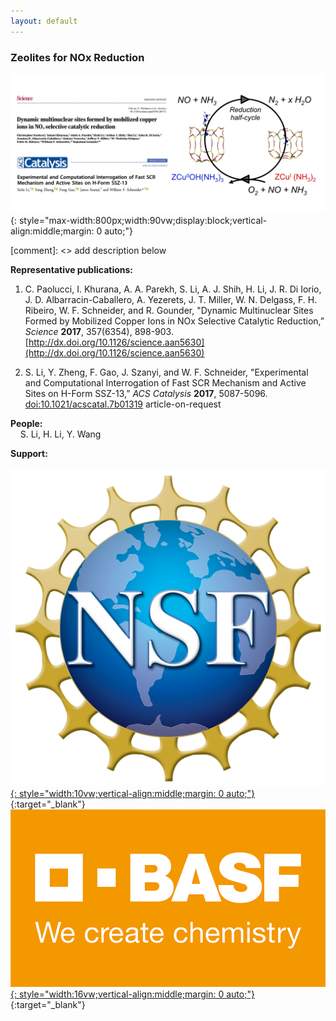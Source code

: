 ```yaml
---
layout: default
---
```

### Zeolites for NOx Reduction

![](/group_data/research_images/zeolite_for_nox_reduction.gif){: style="max-width:800px;width:90vw;display:block;vertical-align:middle;margin: 0 auto;"}

[comment]: <> add description below

**Representative publications:**

1. C. Paolucci, I. Khurana, A. A. Parekh, S. Li, A. J. Shih, H. Li, J. R. Di Iorio, J. D. Albarracin-Caballero, A. Yezerets, J. T. Miller, W. N. Delgass, F. H. Ribeiro, W. F. Schneider, and R. Gounder, "Dynamic Multinuclear Sites Formed by Mobilized Copper Ions in NOx Selective Catalytic Reduction,” *Science* **2017**, 357(6354), 898-903. [http://dx.doi.org/10.1126/science.aan5630](http://dx.doi.org/10.1126/science.aan5630)

1. S. Li, Y. Zheng, F. Gao, J. Szanyi, and W. F. Schneider, "Experimental and Computational Interrogation of Fast SCR Mechanism and Active Sites on H-Form SSZ-13,” *ACS Catalysis* **2017**, 5087-5096. [doi:10.1021/acscatal.7b01319](https://pubs.acs.org/doi/abs/10.1021/acscatal.7b01319) article-on-request

**People:**  
&nbsp;&nbsp;&nbsp;&nbsp;S. Li, H. Li, Y. Wang

**Support:**  
&nbsp;&nbsp;&nbsp;&nbsp;[![](/group_data/research_images/NSF_4-Color_bitmap_Logo.png){: style="width:10vw;vertical-align:middle;margin: 0 auto;"}](https://www.nsf.gov/){:target="_blank"}
&nbsp;&nbsp;&nbsp;&nbsp;[![](/group_data/research_images/BASF_logo.png){: style="width:16vw;vertical-align:middle;margin: 0 auto;"}](https://www.basf.com){:target="_blank"}
